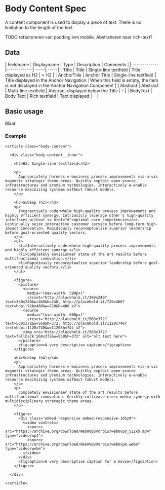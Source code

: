 ﻿# Body Content Spec

A content component is used to display a piece of text. There is no limitation to the length of the text.

TODO
refactoreren van padding ivm mobile. Abstraheren naar rich-text?

## Data

| Fieldname | Displayname | Type  | Description | Comments |
| ------------- |-------------| -----| -----|
| Title        | Title         | Single-line textfield | Title displayed as H2                     | = H2 |
| AnchorTitle  | Anchor Title  | Single-line textfield | Title displayed in the Anchor Navigation  | When this field is empty, the item is not displayed in the Anchor Navigation Component |
| Abstract     | Abstract      | Multi-line textfield  | Abstract displayed below the Title        | -    |
| BodyText     | Body Text     | Rich textfield        | Text displayed                            | -   |

## Basic usage
Blaat

### Example
```example
<article class="body-content">

  <div class="body-content__inner">

    <h2>H2: Single-line textfield</h2>

    <p>
      Appropriately harness e-business process improvements vis-a-vis magnetic strategic theme areas. Quickly exploit open-source infrastructures and premium technologies. Interactively e-enable resource maximizing systems without robust models.
    </p>

    <h3>Subkop (h3)</h3>
    <p>
      Interactively underwhelm high-quality process improvements and highly efficient synergy. Intrinsicly leverage other's high-quality interfaces without <a href="#">optimal core competencies</a>. Continually seize interactive customer service before long-term high-impact innovation. Rapidiously reconceptualize superior leadership before goal-oriented quality vectors.
    </p>
    <ul>
      <li>Interactively underwhelm high-quality process improvements and highly efficient synergy.</li>
      <li>Completely envisioneer state of the art results before multifunctional innovation.</li>
      <li>Rapidiously reconceptualize superior leadership before goal-oriented quality vectors.</li>
    </ul>

    <figure>
      <picture>
        <source
          media="(max-width: 599px)"
          srcset="http://placehold.it/360x240?text=360x240&w=360&h=240, http://placehold.it/720x480?text=hdpi:720x480&w=720&h=480 x2">
        <source
          media="(min-width: 600px)"
          srcset="http://placehold.it/560x372?text=560x372&w=560&h=372, http://placehold.it/1120x740?text=hdpi:1120x740&w=1120&h=744 x2">
        <img src="http://placehold.it/560x372?text=fallback:560x372&w=560&h=372" alt="alt text here">
      </picture>
      <figcaption>A very descriptive caption</figcaption>
    </figure>

    <h4>Subkop (h4)</h4>
    <p>
      Appropriately harness e-business process improvements vis-a-vis magnetic strategic theme areas. Quickly exploit open-source infrastructures and premium technologies. Interactively e-enable resource maximizing systems without robust models.
    </p>
    <p>
      Completely envisioneer state of the art results before multifunctional innovation. Quickly cultivate cross-media synergy with multidisciplinary strategic theme areas.
    </p>

    <figure>
      <div class="embed-responsive embed-responsive-16by9">
        <video controls>
          <source src="https://archive.org/download/WebmVp8Vorbis/webmvp8_512kb.mp4" type="video/mp4">
          <source src="https://archive.org/download/WebmVp8Vorbis/webmvp8.webm" type="video/webm">
        </video>
      </div>
      <figcaption>A very descriptive caption for a movie</figcaption>
    </figure>

  </div>

</article>
```
